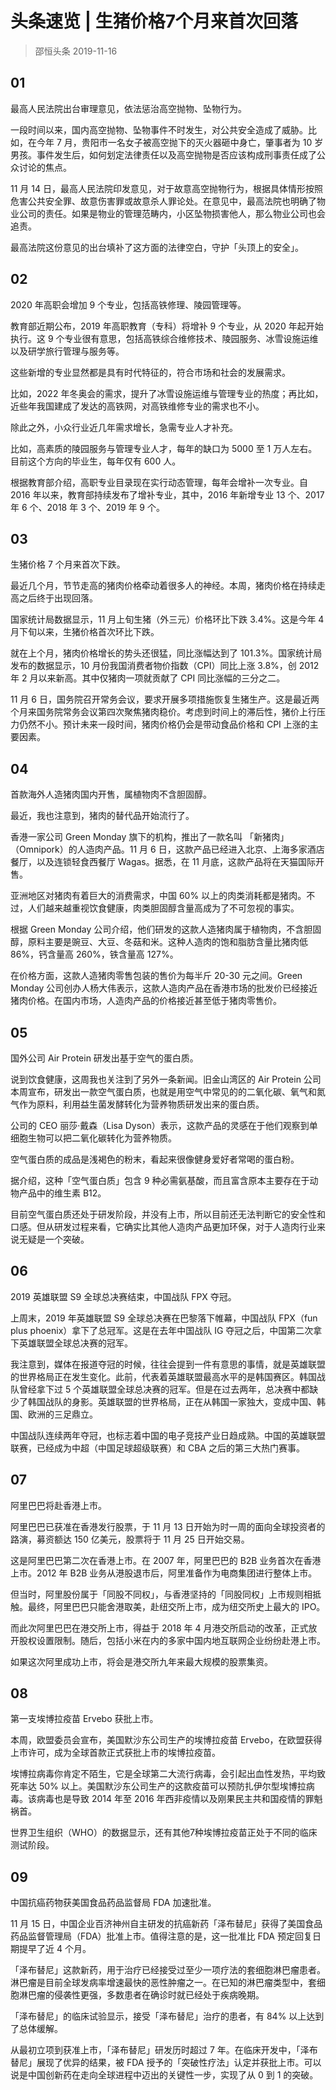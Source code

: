 # 头条速览 | 生猪价格7个月来首次回落
> 邵恒头条
2019-11-16

## 01

最高人民法院出台审理意见，依法惩治高空抛物、坠物行为。

一段时间以来，国内高空抛物、坠物事件不时发生，对公共安全造成了威胁。比如，在今年 7 月，贵阳市一名女子被高空抛下的灭火器砸中身亡，肇事者为 10 岁男孩。事件发生后，如何划定法律责任以及高空抛物是否应该构成刑事责任成了公众讨论的焦点。

11 月 14 日，最高人民法院印发意见，对于故意高空抛物行为，根据具体情形按照危害公共安全罪、故意伤害罪或故意杀人罪论处。在意见中，最高法院也明确了物业公司的责任。如果是物业的管理范畴内，小区坠物损害他人，那么物业公司也会追责。

最高法院这份意见的出台填补了这方面的法律空白，守护「头顶上的安全」。

## 02

2020 年高职会增加 9 个专业，包括高铁修理、陵园管理等。

教育部近期公布，2019 年高职教育（专科）将增补 9 个专业，从 2020 年起开始执行。这 9 个专业很有意思，包括高铁综合维修技术、陵园服务、冰雪设施运维以及研学旅行管理与服务等。

这些新增的专业显然都是具有时代特征的，符合市场和社会的发展需求。

比如，2022 年冬奥会的需求，提升了冰雪设施运维与管理专业的热度；再比如，近些年我国建成了发达的高铁网，对高铁维修专业的需求也不小。

除此之外，小众行业近几年需求增长，急需专业人才补充。

比如，高素质的陵园服务与管理专业人才，每年的缺口为 5000 至 1 万人左右。目前这个方向的毕业生，每年仅有 600 人。

根据教育部介绍，高职专业目录现在实行动态管理，每年会增补一次专业。自 2016 年以来，教育部持续发布了增补专业，其中，2016 年新增专业 13 个、2017 年 6 个、2018 年 3 个、2019 年 9 个。

## 03

生猪价格 7 个月来首次下跌。

最近几个月，节节走高的猪肉价格牵动着很多人的神经。本周，猪肉价格在持续走高之后终于出现回落。

国家统计局数据显示，11 月上旬生猪（外三元）价格环比下跌 3.4%。这是今年 4 月下旬以来，生猪价格首次环比下跌。

就在上个月，猪肉价格增长的势头还很猛，同比涨幅达到了 101.3%。国家统计局发布的数据显示，10 月份我国消费者物价指数（CPI）同比上涨 3.8%，创 2012 年 2 月以来新高。其中仅猪肉一项就贡献了 CPI 同比涨幅的三分之二。

11 月 6 日，国务院召开常务会议，要求开展多项措施恢复生猪生产。这是最近两个月来国务院常务会议第四次聚焦猪肉稳价。考虑到时间上的滞后性，猪价上行压力仍然不小。预计未来一段时间，猪肉价格仍会是带动食品价格和 CPI 上涨的主要因素。

## 04

首款海外人造猪肉国内开售，属植物肉不含胆固醇。

最近，我也注意到，猪肉的替代品开始流行了。

香港一家公司 Green Monday 旗下的机构，推出了一款名叫 「新猪肉」（Omnipork）的人造肉产品。11 月 6 日，这款产品已经进入北京、上海多家酒店餐厅，以及连锁轻食西餐厅 Wagas。据悉，在 11 月底，这款产品将在天猫国际开售。

亚洲地区对猪肉有着巨大的消费需求，中国 60% 以上的肉类消耗都是猪肉。不过，人们越来越重视饮食健康，肉类胆固醇含量高成为了不可忽视的事实。

根据 Green Monday 公司介绍，他们研发的这款人造猪肉属于植物肉，不含胆固醇，原料主要是豌豆、大豆、冬菇和米。这种人造肉的饱和脂肪含量比猪肉低 86%，钙含量高 260%，铁含量高 127%。

在价格方面，这款人造猪肉零售包装的售价为每半斤 20-30 元之间。Green Monday 公司创办人杨大伟表示，这款人造肉产品在香港市场的批发价已经接近猪肉价格。在国内市场，人造肉产品的价格接近甚至低于猪肉零售价。

## 05

国外公司 Air Protein 研发出基于空气的蛋白质。

说到饮食健康，这周我也关注到了另外一条新闻。旧金山湾区的 Air Protein 公司本周宣布，研发出一款空气蛋白质，也就是用空气中常见的的二氧化碳、氧气和氮气作为原料，利用益生菌发酵转化为营养物质研发出来的蛋白质。

公司的 CEO 丽莎·戴森（Lisa Dyson）表示，这款产品的灵感在于他们观察到单细胞生物可以把二氧化碳转化为营养物质。

空气蛋白质的成品是浅褐色的粉末，看起来很像健身爱好者常喝的蛋白粉。

据介绍，这种「空气蛋白质」包含 9 种必需氨基酸，而且富含原本主要存在于动物产品中的维生素 B12。

目前空气蛋白质还处于研发阶段，并没有上市，所以目前还无法判断它的安全性和口感。但从研发过程来看，它确实比其他人造肉产品更加环保，对于人造肉行业来说无疑是一个突破。

## 06

2019 英雄联盟 S9 全球总决赛结束，中国战队 FPX 夺冠。

上周末，2019 年英雄联盟 S9 全球总决赛在巴黎落下帷幕，中国战队 FPX（fun plus phoenix）拿下了总冠军。这是在去年中国战队 IG 夺冠之后，中国第二次拿下英雄联盟全球总决赛的冠军。

我注意到，媒体在报道夺冠的时候，往往会提到一件有意思的事情，就是英雄联盟的世界格局正在发生变化。此前，代表着英雄联盟最高水平的是韩国赛区。韩国战队曾经拿下过 5 个英雄联盟全球总决赛的冠军。但是在过去两年，总决赛中都缺少了韩国战队的身影。英雄联盟的世界格局，正在从韩国一家独大，变成中国、韩国、欧洲的三足鼎立。

中国战队连续两年夺冠，也标志着中国的电子竞技产业日趋成熟。中国的英雄联盟联赛，已经成为中超（中国足球超级联赛）和 CBA 之后的第三大热门赛事。

## 07

阿里巴巴将赴香港上市。

阿里巴巴已获准在香港发行股票，于 11 月 13 日开始为时一周的面向全球投资者的路演，募资额达 150 亿美元，股票将于 11 月 25 日开始交易。

这是阿里巴巴第二次在香港上市。在 2007 年，阿里巴巴的 B2B 业务首次在香港上市。2012 年 B2B 业务从港股退市后，阿里准备作为电商集团进行整体上市。

但当时，阿里股份属于「同股不同权」，与香港坚持的「同股同权」上市规则相抵触。最终，阿里巴巴只能舍港取美，赴纽交所上市，成为纽交所史上最大的 IPO。

而此次阿里巴巴在港交所上市，得益于 2018 年 4 月港交所启动的改革，正式放开股权设置限制。随后，包括小米在内的多家中国内地互联网企业纷纷赴港上市。

如果这次阿里成功上市，将会是港交所九年来最大规模的股票集资。

## 08

第一支埃博拉疫苗 Ervebo 获批上市。

本周，欧盟委员会宣布，美国默沙东公司生产的埃博拉疫苗 Ervebo，在欧盟获得上市许可，成为全球首款正式获批上市的埃博拉疫苗。

埃博拉病毒你肯定不陌生，它是全球第二大流行病毒，会引起出血性发热，平均致死率达 50% 以上。美国默沙东公司生产的这款疫苗可以预防扎伊尔型埃博拉病毒。该病毒也是导致 2014 年至 2016 年西非疫情以及刚果民主共和国疫情的罪魁祸首。

世界卫生组织（WHO）的数据显示，还有其他7种埃博拉疫苗正处于不同的临床测试阶段。

## 09

中国抗癌药物获美国食品药品监督局 FDA 加速批准。

11 月 15 日，中国企业百济神州自主研发的抗癌新药「泽布替尼」获得了美国食品药品监督管理局（FDA）批准上市。值得注意的是，这一批准比 FDA 预定回复日期提早了近 4 个月。

「泽布替尼」这款新药，用于治疗已经接受过至少一项疗法的套细胞淋巴瘤患者。淋巴瘤是目前全球发病率增速最快的恶性肿瘤之一。在已知的淋巴瘤类型中，套细胞淋巴瘤的侵袭性更强，多数患者在确诊时就已经处于疾病晚期。

「泽布替尼」的临床试验显示，接受「泽布替尼」治疗的患者，有 84% 以上达到了总体缓解。

从最初立项到获准上市，「泽布替尼」研发历时超过 7 年。在临床开发中，「泽布替尼」展现了优异的结果，被 FDA 授予的「突破性疗法」认定并获批上市。可以说是中国创新药在走向全球进程中迈出的关键性一步，实现了从 0 到 1 的突破。
